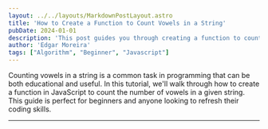 ```yaml
---
layout: ../../layouts/MarkdownPostLayout.astro
title: 'How to Create a Function to Count Vowels in a String'
pubDate: 2024-01-01
description: 'This post guides you through creating a function to count the vowels in a string. It covers the logic, examples, and potential edge cases, making it suitable for both beginners and those looking to refresh their skills.'
author: 'Edgar Moreira'
tags: ["Algorithm", "Beginner", "Javascript"]
---
```


Counting vowels in a string is a common task in programming that can be both educational and useful. In this tutorial, we'll walk through how to create a function in JavaScript to count the number of vowels in a given string. This guide is perfect for beginners and anyone looking to refresh their coding skills.

---